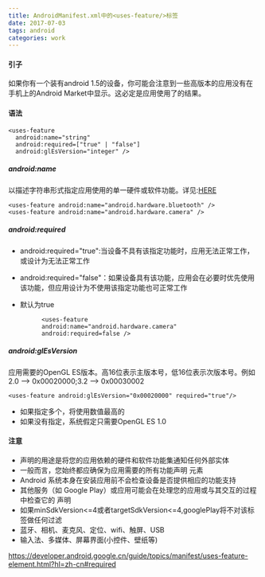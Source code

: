```yaml
---
title: AndroidManifest.xml中的<uses-feature/>标签
date: 2017-07-03
tags: android
categories: work
---
```


#### 引子 ####

如果你有一个装有android 1.5的设备，你可能会注意到一些高版本的应用没有在手机上的Android Market中显示。这必定是应用使用了<uses-feature>的结果。


#### 语法 ####
	
	<uses-feature
	  android:name="string"
	  android:required=["true" | "false"]
	  android:glEsVersion="integer" />

##### android:name #####

以描述字符串形式指定应用使用的单一硬件或软件功能。详见:[HERE](https://developer.android.google.cn/guide/topics/manifest/uses-feature-element.html?hl=zh-cn#features-reference)
	
	<uses-feature android:name="android.hardware.bluetooth" />
	<uses-feature android:name="android.hardware.camera" />

##### android:required #####

- android:required="true":当设备不具有该指定功能时，应用无法正常工作，或设计为无法正常工作
- android:required="false"：如果设备具有该功能，应用会在必要时优先使用该功能，但应用设计为不使用该指定功能也可正常工作
- 默认为true

	 		<uses-feature 
	        android:name="android.hardware.camera"
	        android:required=false />

##### android:glEsVersion #####

应用需要的OpenGL ES版本。高16位表示主版本号，低16位表示次版本号。例如2.0 --> 0x00020000;3.2 --> 0x00030002

	<uses-feature android:glEsVersion="0x00020000" required="true"/>

- 如果指定多个，将使用数值最高的
- 如果没有指定，系统假定只需要OpenGL ES 1.0
 
#### 注意 ####

- <uses-feature> 声明的用途是将您的应用依赖的硬件和软件功能集通知任何外部实体
- 一般而言，您始终都应确保为应用需要的所有功能声明 <uses-feature> 元素
- Android 系统本身在安装应用前不会检查设备是否提供相应的功能支持
- 其他服务（如 Google Play）或应用可能会在处理您的应用或与其交互的过程中检查它的 <uses-feature> 声明
- 如果minSdkVersion<=4或者targetSdkVersion<=4,googlePlay将不对该标签做任何过滤
- 蓝牙、相机、麦克风、定位、wifi、触屏、USB
- 输入法、多媒体、屏幕界面(小控件、壁纸等)






https://developer.android.google.cn/guide/topics/manifest/uses-feature-element.html?hl=zh-cn#required
